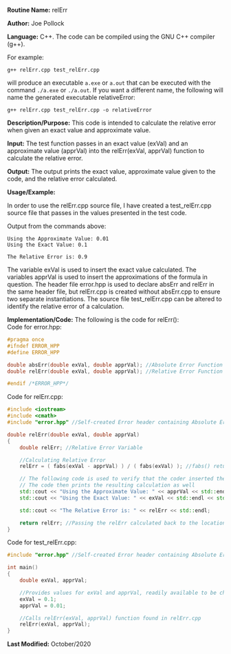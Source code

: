 **Routine Name:** relErr  

**Author:** Joe Pollock  

**Language:** C++. The code can be compiled using the GNU C++ compiler (g++).  

For example:  
```
g++ relErr.cpp test_relErr.cpp
```  

will produce an executable `a.exe` or `a.out` that can be executed with the command `./a.exe` or `./a.out`. If you want a different name, the following will name the
generated executable relativeError:  
```
g++ relErr.cpp test_relErr.cpp -o relativeError
```

**Description/Purpose:** This code is intended to calculate the relative error when given an exact value and approximate value.  

**Input:** The test function passes in an exact value (exVal) and an approximate value (apprVal) into the relErr(exVal, apprVal) function
to calculate the relative error.  

**Output:** The output prints the exact value, approximate value given to the code, and the relative error calculated.  

**Usage/Example:**

In order to use the relErr.cpp source file, I have created a test_relErr.cpp source file that passes in the values presented in the test code.  

Output from the commands above:  
```
Using the Approximate Value: 0.01
Using the Exact Value: 0.1

The Relative Error is: 0.9
```

The variable exVal is used to insert the exact value calculated. The variables apprVal is used to insert the approximations of the formula in question.
The header file error.hpp is used to declare absErr and relErr in the same header file, but relErr.cpp is created without absErr.cpp to ensure two separate
instantiations. The source file test_relErr.cpp can be altered to identify the relative error of a calculation.  

**Implementation/Code:** The following is the code for relErr():  
Code for error.hpp:  
```C++
#pragma once
#ifndef ERROR_HPP
#define ERROR_HPP

double absErr(double exVal, double apprVal); //Absolute Error Function
double relErr(double exVal, double apprVal); //Relative Error Function

#endif /*ERROR_HPP*/
```

Code for relErr.cpp:  
```C++
#include <iostream>
#include <cmath>
#include "error.hpp" //Self-created Error header containing Absolute Error and Relative Error Functions

double relErr(double exVal, double apprVal)
{
	double relErr; //Relative Error Variable

	//Calculating Relative Error
	relErr = ( fabs(exVal - apprVal) ) / ( fabs(exVal) ); //fabs() returns float data type; abs() returns int data type

	// The following code is used to verify that the coder inserted the right numbers for exVal and apprVal
	// The code then prints the resulting calculation as well
	std::cout << "Using the Approximate Value: " << apprVal << std::endl;
	std::cout << "Using the Exact Value: " << exVal << std::endl << std::endl;

	std::cout << "The Relative Error is: " << relErr << std::endl;

	return relErr; //Passing the relErr calculated back to the location of being called
}
```

Code for test_relErr.cpp:  
```C++
#include "error.hpp" //Self-created Error header containing Absolute Error and Relative Error Functions

int main()
{
	double exVal, apprVal;

	//Provides values for exVal and apprVal, readily available to be changed as desired
	exVal = 0.1;
	apprVal = 0.01;

	//Calls relErr(exVal, apprVal) function found in relErr.cpp
	relErr(exVal, apprVal);
}
```

**Last Modified:** October/2020
